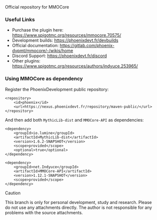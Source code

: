 Official repository for MMOCore

### Useful Links

- Purchase the plugin here: https://www.spigotmc.org/resources/mmocore.70575/
- Development builds: https://phoenixdevt.fr/devbuilds
- Official documentation: https://gitlab.com/phoenix-dvpmt/mmocore/-/wikis/home
- Discord Support: https://phoenixdevt.fr/discord
- Other plugins: https://www.spigotmc.org/resources/authors/indyuce.253965/

### Using MMOCore as dependency

Register the PhoenixDevelopment public repository:

```
<repository>
    <id>phoenix</id>
    <url>https://nexus.phoenixdevt.fr/repository/maven-public/</url>
</repository>
```

And then add both `MythicLib-dist` and `MMOCore-API` as dependencies:

```
<dependency>
    <groupId>io.lumine</groupId>
    <artifactId>MythicLib-dist</artifactId>
    <version>1.6.2-SNAPSHOT</version>
    <scope>provided</scope>
    <optional>true</optional>
</dependency>

<dependency>
    <groupId>net.Indyuce</groupId>
    <artifactId>MMOCore-API</artifactId>
    <version>1.12.1-SNAPSHOT</version>
    <scope>provided</scope>
</dependency>
```
> [!CAUTION]  
> This branch is only for personal development, study and research. Please do not use any attachments directly. The author is not responsible for any problems with the source attachments.